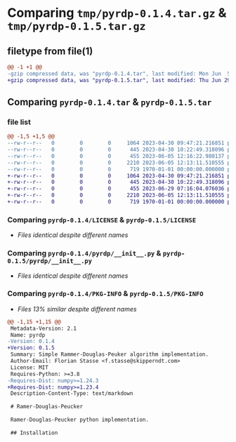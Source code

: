 # Comparing `tmp/pyrdp-0.1.4.tar.gz` & `tmp/pyrdp-0.1.5.tar.gz`

## filetype from file(1)

```diff
@@ -1 +1 @@
-gzip compressed data, was "pyrdp-0.1.4.tar", last modified: Mon Jun  5 12:16:22 2023, max compression
+gzip compressed data, was "pyrdp-0.1.5.tar", last modified: Thu Jun 29 07:16:04 2023, max compression
```

## Comparing `pyrdp-0.1.4.tar` & `pyrdp-0.1.5.tar`

### file list

```diff
@@ -1,5 +1,5 @@
--rw-r--r--   0        0        0     1064 2023-04-30 09:47:21.216851 pyrdp-0.1.4/LICENSE
--rw-r--r--   0        0        0      445 2023-04-30 10:22:49.318096 pyrdp-0.1.4/README.md
--rw-r--r--   0        0        0      455 2023-06-05 12:16:22.980137 pyrdp-0.1.4/pyproject.toml
--rw-r--r--   0        0        0     2210 2023-06-05 12:13:11.510555 pyrdp-0.1.4/pyrdp/__init__.py
--rw-r--r--   0        0        0      719 1970-01-01 00:00:00.000000 pyrdp-0.1.4/PKG-INFO
+-rw-r--r--   0        0        0     1064 2023-04-30 09:47:21.216851 pyrdp-0.1.5/LICENSE
+-rw-r--r--   0        0        0      445 2023-04-30 10:22:49.318096 pyrdp-0.1.5/README.md
+-rw-r--r--   0        0        0      455 2023-06-29 07:16:04.076036 pyrdp-0.1.5/pyproject.toml
+-rw-r--r--   0        0        0     2210 2023-06-05 12:13:11.510555 pyrdp-0.1.5/pyrdp/__init__.py
+-rw-r--r--   0        0        0      719 1970-01-01 00:00:00.000000 pyrdp-0.1.5/PKG-INFO
```

### Comparing `pyrdp-0.1.4/LICENSE` & `pyrdp-0.1.5/LICENSE`

 * *Files identical despite different names*

### Comparing `pyrdp-0.1.4/pyrdp/__init__.py` & `pyrdp-0.1.5/pyrdp/__init__.py`

 * *Files identical despite different names*

### Comparing `pyrdp-0.1.4/PKG-INFO` & `pyrdp-0.1.5/PKG-INFO`

 * *Files 13% similar despite different names*

```diff
@@ -1,15 +1,15 @@
 Metadata-Version: 2.1
 Name: pyrdp
-Version: 0.1.4
+Version: 0.1.5
 Summary: Simple Rammer-Douglas-Peuker algorithm implementation.
 Author-Email: Florian Stasse <f.stasse@skipperndt.com>
 License: MIT
 Requires-Python: >=3.8
-Requires-Dist: numpy>=1.24.3
+Requires-Dist: numpy>=1.23.4
 Description-Content-Type: text/markdown
 
 # Ramer-Douglas-Peucker
 
 Ramer-Douglas-Peucker python implementation.
 
 ## Installation
```

